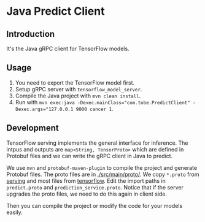 # Java Predict Client

## Introduction

It's the Java gRPC client for TensorFlow models.

## Usage

1. You need to export the TensorFlow model first.
2. Setup gRPC server with `tensorflow_model_server`.
3. Compile the Java project with `mvn clean install`.
4. Run with `mvn exec:java -Dexec.mainClass="com.tobe.PredictClient" -Dexec.args="127.0.0.1 9000 cancer 1`.

## Development

TensorFlow serving implements the general interface for inference. The intpus and outputs are `map<String, TensorProto>` which are defined in Protobuf files and we can write the gRPC client in Java to predict.

We use `mvn` and `protobuf-maven-plugin` to compile the project and generate Protobuf files. The proto files are in [./src/main/proto/](./src/main/proto/). We copy `*.proto` from [serving](https://github.com/tensorflow/serving/tree/master/tensorflow_serving/apis) and most files from [tensorflow](https://github.com/tensorflow/tensorflow/tree/master/tensorflow). Edit the import paths in `predict.proto` and `prediction_service.proto`. Notice that if the server upgrades the proto files, we need to do this again in client side.

Then you can compile the project or modify the code for your models easily.
